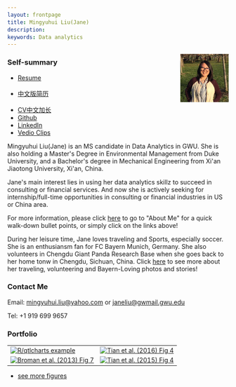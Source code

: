 ```yaml
---
layout: frontpage
title: Mingyuhui Liu(Jane)
description: 
keywords: Data analytics
---
```


<img src="assets/MingyuhuiLiu.jpg" alt="R/Jane" style="float:right;width:110px;height:110px;">

### <a name="Bio"></a>Self-summary
<div class="navbar">
  <div class="navbar-inner">
      <ul class="nav">
          <li><a href="{{ BASE_PATH }}/assets/Mingyuhui Liu(Jane).pdf">Resume</a></li>
          <li><a href="{{ BASE_PATH }}/assets/刘明宇汇_中文版.pdf">中文版简历</a></li>
          <li><a href="{{ BASE_PATH }}/assets/刘明宇汇_中文版.pdf">CV中文加长</a></li>
          <li><a href="https://mingyuhuiliu.github.io/">Github</a></li>
          <li><a href="https://www.linkedin.com/in/mingyuhuiliu/">LinkedIn</a></li>
          <li><a href="https://youtu.be/uIQ4xyWlnv8">Vedio Clips</a></li>
      </ul>
  </div>
</div>

Mingyuhui Liu(Jane) is an MS candidate in Data Analytics in GWU. She is also holding a Master's Degree in Environmental Management from Duke University, and a Bachelor's degree in Mechanical Engineering from Xi'an Jiaotong University, Xi'an, China. 

Jane's main interest lies in using her data analytics skillz to succeed in consulting or financial services. And now she is actively seeking for internship/full-time opportunities in consulting or financial industries in US or China area. 

For more information, please click [here](https://mingyuhuiliu.github.io/pages/about.html) to go to "About Me" for a quick walk-down bullet points, or simply click on the links above!

During her leisure time, Jane loves traveling and Sports, especially soccer. She is an enthusiansm fan for FC Bayern Munich, Germany. She also volunteers in Chengdu Giant Panda Research Base when she goes back to her home tonw in Chengdu, Sichuan, China. Click [here](https://mingyuhuiliu.github.io/pages/lifestyle.html) to see more about her traveling, volunteering and Bayern-Loving photos and stories!


### <a name="ContactMe"></a>Contact Me
Email: mingyuhui.liu@yahoo.com or janeliu@gwmail.gwu.edu

Tel: +1 919 699 9657

### <a name="Portfolio"></a>Portfolio

<table class="wide">
<tr>
  <td class="left">
    <a href="pages/publpics/iplotCorr.html">
        <img src="assets/publpics/iplotCorr.png" alt="R/qtlcharts example" title="R/qtlcharts example"/>
    </a>
  </td>
  <td class="right">
    <a href="pages/publpics/tian2016_fig4.html">
        <img src="assets/publpics/tian2016_fig4.png" alt="Tian et
        al. (2016) Fig 4" title="Tian et al. (2016) Fig 4"/>
    </a>
  </td>
</tr>
<tr>
  <td class="left">
    <a href="pages/publpics/samplemixups_fig7.html">
        <img src="assets/publpics/samplemixups_fig7.png" alt="Broman et al. (2013) Fig 7" title="Broman et al. (2013) Fig 7"/>
    </a>
  </td>
  <td class="right">
    <a href="pages/publpics/isletc6_fig4.html">
        <img src="assets/publpics/isletc6_fig4.png" alt="Tian et al. (2015) Fig 4" title="Tian et al. (2015) Fig 4"/>
    </a>
  </td>
</tr>
</table>

<div class="navbar">
  <div class="navbar-inner">
      <ul class="nav">
          <li><a href="morefigs.html">see more figures</a></li>
      </ul>
  </div>
</div>

